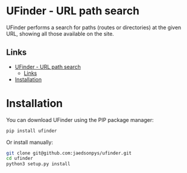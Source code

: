 # UFinder - URL path search

UFinder performs a search for paths (routes or directories) at the given URL, showing all those available on the site.

## Links

- [UFinder - URL path search](#ufinder---url-path-search)
  - [Links](#links)
- [Installation](#installation)

# Installation

You can download UFinder using the PIP package manager:

```bash
pip install ufinder 
```

Or install manually:

```bash
git clone git@github.com:jaedsonpys/ufinder.git
cd ufinder
python3 setup.py install
```
